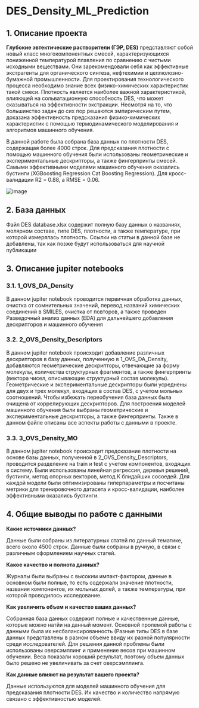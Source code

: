 # DES_Density_ML_Prediction
## 1. Описание проекта
**Глубокие эвтектические растворители (ГЭР, DES)** представляют собой новый класс многокомпонентных смесей, характеризующихся пониженной температурой плавления по сравнению с чистыми исходными веществами. Они зарекомендовали себя как эффективные экстрагенты для органического синтеза, нефтехимии и целлюлозно-бумажной промышленности. Для проектирования технологического процесса необходимо знание всех физико-химических характеристик такой смеси. Плотность является наиболее важной характеристикой, влияющей на сольватационную способность DES, что может сказываться на эффективности экстракции. 
Несмотря на то, что большинство задач до сих пор решаются эмпирическим путем, доказана эффективность предсказания физико-химических характеристик с помощью термодинамического моделирования и алгоритмов машинного обучения.

В данной работе была собрана база данных по плотности DES, содержащая более 4000 строк. Для предсказания плотности с помощью машинного обучения были использованы геометрические и экспериментальные дескрипторы, а также фингерпринты смесей. Самыми эффективными моделями машинного обучения оказались бустинги (XGBoosting Regression
Cat Boosting Regression). Для кросс-валидации R2 = 0.88, a RMSE = 0.06.

![image](https://user-images.githubusercontent.com/101416592/212757015-c112dba0-a9a2-4f4f-9a5a-aa2a6c479b2b.png)

## 2. База данных
Файл DES database.xlsx содержит полную базу данных о названиях, молярном составе, типе DES, плотности, а также температуре, при которой измерялась плотность. Ссылки на статьи в данной базе не добавлены, так как позже будут использоваться для научной публикации

## 3. Описание jupiter notebooks
### 3.1. 1_OVS_DA_Density
В данном jupiter notebook проводится первичная обработка данных, очистка от сомнительных значений, перевод названий химических соединений в SMILES, очистка от повторов, а также проведен Разведочный анализ данных (EDA) для дальнейшего добавления дескрипторов и машинного обучения

### 3.2. 2_OVS_Density_Descriptors
В данном jupiter notebook происходит добавление различных дескрипторов в базу данных, полученную в 1_OVS_DA_Density, добавляются геометрические дескрипторы, отвечающие за форму молекулы, количества структурных фрагментов, а также фингерпринты (вектора чисел, описывающие структурный состав молекулы). Геометрические и экспериментальные дескрипторы были усреднены для двух и трех молекул, входящих  в состав DES, с учетом мольных соотношений. Чтобы избежать переобучения база данных была очищена от коррелирующих дескрипторов. Для построения моделей машинного обучения были выбраны геометрические и экспериментальные дескрипторы, а также фингерпринты. Также в данном файле описаны все аспекты работы с данными в проекте.

### 3.3. 3_OVS_Density_MO
В данном jupiter notebook происходит предсказание плотности на основе базы данных, полученной в 2_OVS_Density_Descriptors, проводится разделение на train и test с учетом компонентов, входящих в систему. Были использованы линейная регрессия, деревья решений, бустинги, метод опорных векторов, метод К блидайших сосоедей. Для каждой модели были оптимизированы гиперпараметры и посчитаны метрики для тренировочного датасета и кросс-валидации, наиболее эффективными оказались бустинги.


## 4. Общие выводы по работе с данными
**Какие источники данных?**

Данные были собраны из литературных статей по данный тематике, всего около 4500 строк. Данные были собраны в ручную, в связи с различным оформлением научных статей.

**Какое качество и полнота данных?**

Журналы были выбраны с высоким импакт-фактором, данные в основном были полные, то есть содержали значение плотности, названия компонентов, их мольных долей, а также температуры, при которой проводилось исследование.

**Как увеличить объем и качество ваших данных?**

Собранная база данных содержит полные и качественные данные, которые можно натйи на данный момент. Основной пролемой работы с данными была их несбалансированность (Разные типы DES в базе данных представлены в разном объеме ввиду их разной популярности среди исследователей. Для решения данной проблемы были использованы оверсэмплинг и применение весов при машинном обучении. Веса показали хороший результат, поэтому объем данных было решено не увеличивать за счет оверсэмплинга.
 
**Как данные влияют на результат вашего проекта?**

Данные используются для моделей машинного обучения для предсказания плотности DES. Их качество и количество напрямую связано с эффективностью моделей.

